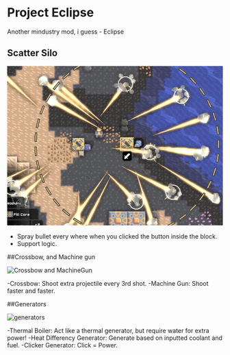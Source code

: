 # Project Eclipse
Another mindustry mod, i guess - Eclipse
## Scatter Silo

![ScatterSilo](/github/Screenshot_48.png)

- Spray bullet every where when you clicked the button inside the block.
- Support logic.

##Crossbow, and Machine gun

![Crossbow and MachineGun](/github/Screenshot_26)

-Crossbow: Shoot extra projectile every 3rd shot.
-Machine Gun: Shoot faster and faster.

##Generators

![generators](/github/Screenshot_17)

-Thermal Boiler: Act like a thermal generator, but require water for extra power!
-Heat Differency Generator: Generate based on inputted coolant and fuel.
-Clicker Generator: Click = Power.
